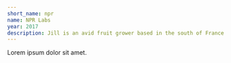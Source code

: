 ```yaml
---
short_name: npr
name: NPR Labs
year: 2017
description: Jill is an avid fruit grower based in the south of France.
---
```

Lorem ipsum dolor sit amet.